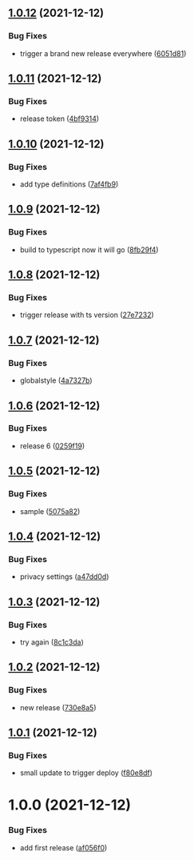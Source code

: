 ## [1.0.12](https://github.com/skynexui/react/compare/v1.0.11...v1.0.12) (2021-12-12)


### Bug Fixes

* trigger a brand new release everywhere ([6051d81](https://github.com/skynexui/react/commit/6051d81694eaf731fb7b03715c4a4829eba21508))

## [1.0.11](https://github.com/skynexui/react/compare/v1.0.10...v1.0.11) (2021-12-12)


### Bug Fixes

* release token ([4bf9314](https://github.com/skynexui/react/commit/4bf9314a93c08c5406bc1c6e462d45e05db00323))

## [1.0.10](https://github.com/skynexui/react/compare/v1.0.9...v1.0.10) (2021-12-12)


### Bug Fixes

* add type definitions ([7af4fb9](https://github.com/skynexui/react/commit/7af4fb914d4d54fd4c0551d96d33a44b7ac10303))

## [1.0.9](https://github.com/skynexui/react/compare/v1.0.8...v1.0.9) (2021-12-12)


### Bug Fixes

* build to typescript now it will go ([8fb29f4](https://github.com/skynexui/react/commit/8fb29f4ec1912de73308fcc8689acd8557a0de30))

## [1.0.8](https://github.com/skynexui/react/compare/v1.0.7...v1.0.8) (2021-12-12)


### Bug Fixes

* trigger release with ts version ([27e7232](https://github.com/skynexui/react/commit/27e72320adf886300b16a267b9fb61613a524dba))

## [1.0.7](https://github.com/skynexui/react/compare/v1.0.6...v1.0.7) (2021-12-12)


### Bug Fixes

* globalstyle ([4a7327b](https://github.com/skynexui/react/commit/4a7327b504a5c3e00007a8bae4c153fee3e6f1e5))

## [1.0.6](https://github.com/skynexui/react/compare/v1.0.5...v1.0.6) (2021-12-12)


### Bug Fixes

* release 6 ([0259f19](https://github.com/skynexui/react/commit/0259f19520df5513b8f1f6e8ecd812ecc24fb831))

## [1.0.5](https://github.com/skynexui/react/compare/v1.0.4...v1.0.5) (2021-12-12)


### Bug Fixes

* sample ([5075a82](https://github.com/skynexui/react/commit/5075a829c4c1329d90803d817aa2cd3b3db34e2d))

## [1.0.4](https://github.com/skynexui/react/compare/v1.0.3...v1.0.4) (2021-12-12)


### Bug Fixes

* privacy settings ([a47dd0d](https://github.com/skynexui/react/commit/a47dd0d6cf918eb98c60f9e67a551da0c4976783))

## [1.0.3](https://github.com/skynexui/react/compare/v1.0.2...v1.0.3) (2021-12-12)


### Bug Fixes

* try again ([8c1c3da](https://github.com/skynexui/react/commit/8c1c3da3377fd059ec37f1e91dbc62be6649c1c3))

## [1.0.2](https://github.com/skynexui/react/compare/v1.0.1...v1.0.2) (2021-12-12)


### Bug Fixes

* new release ([730e8a5](https://github.com/skynexui/react/commit/730e8a5ee340838771b06c07ca990c457691070b))

## [1.0.1](https://github.com/skynexui/react/compare/v1.0.0...v1.0.1) (2021-12-12)


### Bug Fixes

* small update to trigger deploy ([f80e8df](https://github.com/skynexui/react/commit/f80e8dfcb0a859ef9f6aaf76cf8829ad77767f7e))

# 1.0.0 (2021-12-12)


### Bug Fixes

* add first release ([af056f0](https://github.com/skynexui/react/commit/af056f07e2522f35c8d8749e3c90228528433c79))
